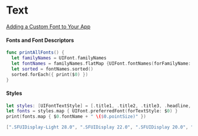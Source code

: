# Text

[Adding a Custom Font to Your App](https://developer.apple.com/documentation/uikit/text_display_and_fonts/adding_a_custom_font_to_your_app)

#### Fonts and Font Descriptors

```swift
func printAllFonts() {
  let familyNames = UIFont.familyNames
  let fontNames = familyNames.flatMap {UIFont.fontNames(forFamilyName: $0)}
  let sorted = fontNames.sorted()
  sorted.forEach({ print($0) })
}
```

#### Styles

```swift
let styles: [UIFontTextStyle] = [.title1, .title2, .title3, .headline, .subheadline, .body, .callout, .footnote, .caption1, .caption2]
let fonts = styles.map { UIFont.preferredFont(forTextStyle: $0) }
print(fonts.map { $0.fontName + " \($0.pointSize)" })

[".SFUIDisplay-Light 28.0", ".SFUIDisplay 22.0", ".SFUIDisplay 20.0", ".SFUIText-Semibold 17.0", ".SFUIText 15.0", ".SFUIText 17.0", ".SFUIText 16.0", ".SFUIText 13.0", ".SFUIText 12.0", ".SFUIText 11.0"]
```
